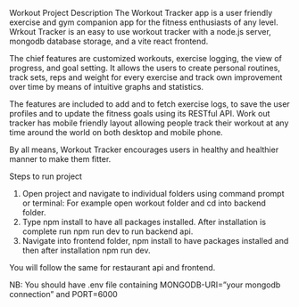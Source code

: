 Workout Project
Description
The Workout Tracker app is a user friendly exercise and gym companion app for the fitness enthusiasts of any level. Wrkout Tracker is an easy to use workout tracker with a node.js server, mongodb database storage, and a vite react frontend.

The chief features are customized workouts, exercise logging, the view of progress, and goal setting. It allows the users to create personal routines, track sets, reps and weight for every exercise and track own improvement over time by means of intuitive graphs and statistics.

The features are included to add and to fetch exercise logs, to save the user profiles and to update the fitness goals using its RESTful API. Work out tracker has mobile friendly layout allowing people track their workout at any time around the world on both desktop and mobile phone. 

By all means, Workout Tracker encourages users in healthy and healthier manner to make them fitter.

 
 
Steps to run project

1.	Open project and navigate to individual folders using command prompt or terminal:
For example open workout folder and cd into backend folder.
2.	Type npm install to have all packages installed. After installation is complete run npm run dev to run backend api.
3.	Navigate into frontend folder, npm install to have packages installed and then after installation npm run dev. 

You will follow the same for restaurant api and frontend.

NB: You should have .env file containing MONGODB-URI=”your mongodb connection” and PORT=6000
